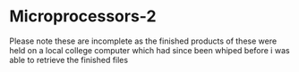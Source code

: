 # Microprocessors-2
Please note these are incomplete as the finished products of these were held on a local college computer which had since been whiped before i was able to retrieve the finished files
